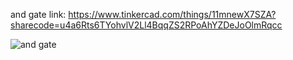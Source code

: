 and gate link: https://www.tinkercad.com/things/11mnewX7SZA?sharecode=u4a6Rts6TYohvlV2Ll4BqqZS2RPoAhYZDeJoOlmRqcc

![and gate](https://github.com/pn1616/ACM_TASK_PAVITHRA_NAIR/assets/143744137/0e32686e-7e37-49ea-a52c-9bbcebff326a)

